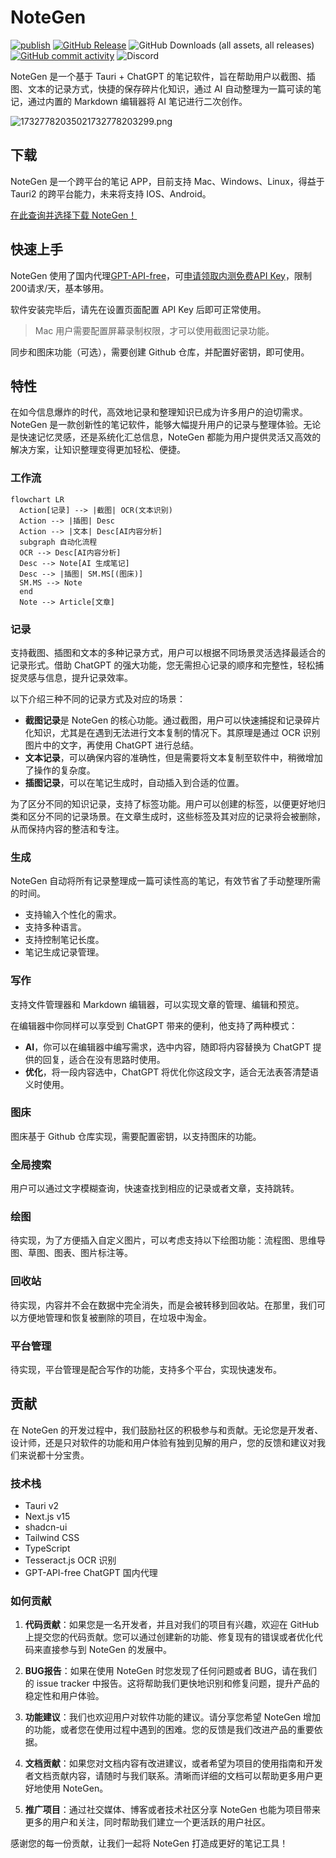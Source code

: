 # NoteGen

[![publish](https://github.com/codexu/note-gen/actions/workflows/release.yml/badge.svg?branch=release)](https://github.com/codexu/note-gen/actions/workflows/release.yml)
[![GitHub Release](https://img.shields.io/github/v/release/codexu/note-gen)](https://github.com/codexu/note-gen/releases/latest)
![GitHub Downloads (all assets, all releases)](https://img.shields.io/github/downloads/codexu/note-gen/total)
[![GitHub commit activity](https://img.shields.io/github/commit-activity/m/codexu/note-gen)](https://github.com/codexu/note-gen/commits/dev/)
![Discord](https://img.shields.io/discord/1313305041918103552)

NoteGen 是一个基于 Tauri + ChatGPT 的笔记软件，旨在帮助用户以截图、插图、文本的记录方式，快捷的保存碎片化知识，通过 AI 自动整理为一篇可读的笔记，通过内置的 Markdown 编辑器将 AI 笔记进行二次创作。

![17327782035021732778203299.png](https://fastly.jsdelivr.net/gh/codexu/images@main/img/17327782035021732778203299.png)

## 下载

NoteGen 是一个跨平台的笔记 APP，目前支持 Mac、Windows、Linux，得益于 Tauri2 的跨平台能力，未来将支持 IOS、Android。

[在此查询并选择下载 NoteGen！](https://github.com/codexu/note-gen/releases)

## 快速上手

NoteGen 使用了国内代理[GPT-API-free](https://github.com/chatanywhere/GPT_API_free)，可[申请领取内测免费API Key](https://api.chatanywhere.org/v1/oauth/free/render)，限制200请求/天，基本够用。

软件安装完毕后，请先在设置页面配置 API Key 后即可正常使用。

> Mac 用户需要配置屏幕录制权限，才可以使用截图记录功能。

同步和图床功能（可选），需要创建 Github 仓库，并配置好密钥，即可使用。

## 特性

在如今信息爆炸的时代，高效地记录和整理知识已成为许多用户的迫切需求。NoteGen 是一款创新性的笔记软件，能够大幅提升用户的记录与整理体验。无论是快速记忆灵感，还是系统化汇总信息，NoteGen 都能为用户提供灵活又高效的解决方案，让知识整理变得更加轻松、便捷。

### 工作流

```mermaid
flowchart LR
  Action[记录] --> |截图| OCR(文本识别)
  Action --> |插图| Desc
  Action --> |文本| Desc[AI内容分析]
  subgraph 自动化流程
  OCR --> Desc[AI内容分析]
  Desc --> Note[AI 生成笔记]
  Desc --> |插图| SM.MS[(图床)]
  SM.MS --> Note
  end
  Note --> Article[文章]
```

### 记录

支持截图、插图和文本的多种记录方式，用户可以根据不同场景灵活选择最适合的记录形式。借助 ChatGPT 的强大功能，您无需担心记录的顺序和完整性，轻松捕捉灵感与信息，提升记录效率。

以下介绍三种不同的记录方式及对应的场景：

- **截图记录**是 NoteGen 的核心功能。通过截图，用户可以快速捕捉和记录碎片化知识，尤其是在遇到无法进行文本复制的情况下。其原理是通过 OCR 识别图片中的文字，再使用 ChatGPT 进行总结。
- **文本记录**，可以确保内容的准确性，但是需要将文本复制至软件中，稍微增加了操作的复杂度。
- **插图记录**，可以在笔记生成时，自动插入到合适的位置。

为了区分不同的知识记录，支持了标签功能。用户可以创建的标签，以便更好地归类和区分不同的记录场景。在文章生成时，这些标签及其对应的记录将会被删除，从而保持内容的整洁和专注。

### 生成

NoteGen 自动将所有记录整理成一篇可读性高的笔记，有效节省了手动整理所需的时间。

- 支持输入个性化的需求。
- 支持多种语言。
- 支持控制笔记长度。
- 笔记生成记录管理。

### 写作

支持文件管理器和 Markdown 编辑器，可以实现文章的管理、编辑和预览。

在编辑器中你同样可以享受到 ChatGPT 带来的便利，他支持了两种模式：

- **AI**，你可以在编辑器中编写需求，选中内容，随即将内容替换为 ChatGPT 提供的回复，适合在没有思路时使用。
- **优化**，将一段内容选中，ChatGPT 将优化你这段文字，适合无法表答清楚语义时使用。

### 图床

图床基于 Github 仓库实现，需要配置密钥，以支持图床的功能。

### 全局搜索

用户可以通过文字模糊查询，快速查找到相应的记录或者文章，支持跳转。

### 绘图

待实现，为了方便插入自定义图片，可以考虑支持以下绘图功能：流程图、思维导图、草图、图表、图片标注等。

### 回收站

待实现，内容并不会在数据中完全消失，而是会被转移到回收站。在那里，我们可以方便地管理和恢复被删除的项目，在垃圾中淘金。

### 平台管理

待实现，平台管理是配合写作的功能，支持多个平台，实现快速发布。

## 贡献

在 NoteGen 的开发过程中，我们鼓励社区的积极参与和贡献。无论您是开发者、设计师，还是只对软件的功能和用户体验有独到见解的用户，您的反馈和建议对我们来说都十分宝贵。

### 技术栈

- Tauri v2
- Next.js v15
- shadcn-ui
- Tailwind CSS
- TypeScript
- Tesseract.js OCR 识别
- GPT-API-free ChatGPT 国内代理

### 如何贡献

1. **代码贡献**：如果您是一名开发者，并且对我们的项目有兴趣，欢迎在 GitHub 上提交您的代码贡献。您可以通过创建新的功能、修复现有的错误或者优化代码来直接参与到 NoteGen 的发展中。

2. **BUG报告**：如果在使用 NoteGen 时您发现了任何问题或者 BUG，请在我们的 issue tracker 中报告。这将帮助我们更快地识别和修复问题，提升产品的稳定性和用户体验。

3. **功能建议**：我们也欢迎用户对软件功能的建议。请分享您希望 NoteGen 增加的功能，或者您在使用过程中遇到的困难。您的反馈是我们改进产品的重要依据。

4. **文档贡献**：如果您对文档内容有改进建议，或者希望为项目的使用指南和开发者文档贡献内容，请随时与我们联系。清晰而详细的文档可以帮助更多用户更好地使用 NoteGen。

5. **推广项目**：通过社交媒体、博客或者技术社区分享 NoteGen 也能为项目带来更多的用户和关注，同时帮助我们建立一个更活跃的用户社区。

感谢您的每一份贡献，让我们一起将 NoteGen 打造成更好的笔记工具！

